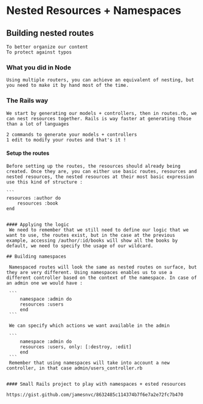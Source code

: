 # Nested Resources + Namespaces

## Building nested routes
    To better organize our content
    To protect against typos    

### What you did in Node
    Using multiple routers, you can achieve an equivalent of nesting, but you need to make it by hand most of the time.

### The Rails way
    We start by generating our models + controllers, then in routes.rb, we can nest resources together. Rails is way faster at generating those than a lot of languages

    2 commands to generate your models + controllers
    1 edit to modify your routes and that's it !

#### Setup the routes

    Before setting up the routes, the resources should already being created. Once they are, you can either use basic routes, resources and nested resources, the nested resources at their most basic expression use this kind of structure :

    ```
    resources :author do
        resources :book
    end
   ```

#### Applying the logic
    We need to remember that we still need to define our logic that we want to use, the routes exist, but in the case at the previous example, accessing /author/:id/books will show all the books by default, we need to specify the usage of our wildcard.

## Building namespaces

    Namespaced routes will look the same as nested routes on surface, but they are very different. Using namespaces enables us to use a different controller based on the context of the namespace. In case of an admin one we would have :

    ```
        namespace :admin do
        resources :users
        end
    ```

    We can specify which actions we want available in the admin

    ```
        namespace :admin do
        resources :users, only: [:destroy, :edit]
        end
    ```
    Remember that using namespaces will take into account a new controller, in that case admin/users_controller.rb


#### Small Rails project to play with namespaces + ested resources

https://gist.github.com/jamesnvc/8632485c114374b7f6e7a2e72fc7b470